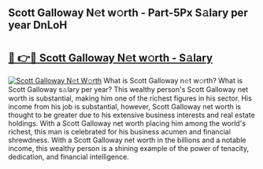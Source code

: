 ## Scott Galloway N𝚎t w𝚘rth - Part-5Px S𝚊lary per year DnLoH

# <h2><a href="http://gc0y1n6.nevu.top/?p=Scott+Galloway">🔗 👉🔴 Scott Galloway N𝚎t w𝚘rth - S𝚊lary</a></h2>

[![Scott Galloway N𝚎t W𝚘rth](https://i.imgur.com/Oavwk0R.jpeg)](http://gc0y1n6.nevu.top/?p=Scott+Galloway)
What is Scott Galloway n𝚎t w𝚘rth? What is Scott Galloway s𝚊lary per year?
This wealthy person's Scott Galloway net worth is substantial, making him one of the richest figures in his sector. His income from his job is substantial, however, Scott Galloway net worth is thought to be greater due to his extensive business interests and real estate holdings. With a Scott Galloway net worth placing him among the world's richest, this man is celebrated for his business acumen and financial shrewdness. With a Scott Galloway net worth in the billions and a notable income, this wealthy person is a shining example of the power of tenacity, dedication, and financial intelligence.

